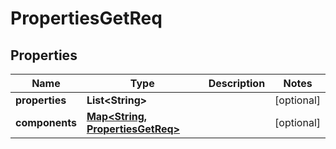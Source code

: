 

# PropertiesGetReq


## Properties

| Name | Type | Description | Notes |
|------------ | ------------- | ------------- | -------------|
|**properties** | **List&lt;String&gt;** |  |  [optional] |
|**components** | [**Map&lt;String, PropertiesGetReq&gt;**](PropertiesGetReq.md) |  |  [optional] |



